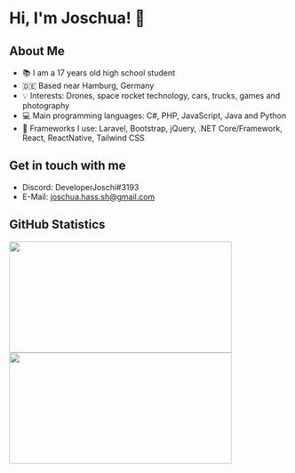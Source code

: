 # Hi, I'm Joschua! :wave:

## About Me
- :books: I am a 17 years old high school student
- 🇩🇪 Based near Hamburg, Germany
- :bulb: Interests: Drones, space rocket technology, cars, trucks, games and photography
- :computer: Main programming languages: C#, PHP, JavaScript, Java and Python
- :hammer: Frameworks I use: Laravel, Bootstrap, jQuery, .NET Core/Framework, React, ReactNative, Tailwind CSS

## Get in touch with me
- Discord: DeveloperJoschi#3193
- E-Mail: joschua.hass.sh@gmail.com

## GitHub Statistics
<img src="https://github-readme-stats.vercel.app/api?username=joschiservice&show_icons=true&theme=react&layout=compact" height="200" width="400">
<img src="https://github-readme-stats.vercel.app/api/top-langs/?username=joschiservice&theme=react&layout=compact"  height="200" width="400"/>
